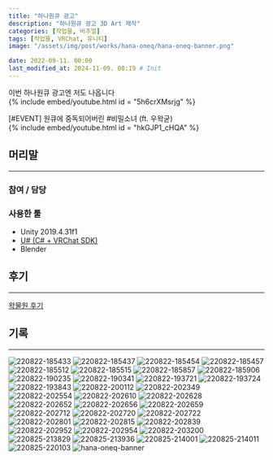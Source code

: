 ```yaml
---
title: "하나원큐 광고"
description: "하나원큐 광고 3D Art 제작"
categories: [작업물, 버추얼]
tags: [작업물, VRChat, 유니티]
image: "/assets/img/post/works/hana-oneq/hana-oneq-banner.png"

date: 2022-09-11. 00:00
last_modified_at: 2024-11-09. 08:19 # Init
---
```


이번 하나원큐 광고엔 저도 나옵니다  
{% include embed/youtube.html id = "5h6crXMsrjg" %}

\[#EVENT\] 원큐에 중독되어버린 #비밀소녀 (ft. 우왁굳)  
{% include embed/youtube.html id = "hkGJP1_cHQA" %}

## 머리말

---

### 참여 / 담당

### 사용한 툴

- Unity 2019.4.31f1
- [U# (C# + VRChat SDK)](https://udonsharp.docs.vrchat.com/)
- Blender

## 후기

---

[왁물원 후기](https://cafe.naver.com/steamindiegame/7592517)  

## 기록

---

![220822-185433](/assets/img/post/works/hana-oneq/220822-185433.png)
![220822-185437](/assets/img/post/works/hana-oneq/220822-185437.png)
![220822-185454](/assets/img/post/works/hana-oneq/220822-185454.png)
![220822-185457](/assets/img/post/works/hana-oneq/220822-185457.png)
![220822-185512](/assets/img/post/works/hana-oneq/220822-185512.png)
![220822-185515](/assets/img/post/works/hana-oneq/220822-185515.png)
![220822-185857](/assets/img/post/works/hana-oneq/220822-185857.png)
![220822-185906](/assets/img/post/works/hana-oneq/220822-185906.png)
![220822-190235](/assets/img/post/works/hana-oneq/220822-190235.png)
![220822-190341](/assets/img/post/works/hana-oneq/220822-190341.png)
![220822-193721](/assets/img/post/works/hana-oneq/220822-193721.png)
![220822-193724](/assets/img/post/works/hana-oneq/220822-193724.png)
![220822-193843](/assets/img/post/works/hana-oneq/220822-193843.png)
![220822-200112](/assets/img/post/works/hana-oneq/220822-200112.png)
![220822-202349](/assets/img/post/works/hana-oneq/220822-202349.png)
![220822-202554](/assets/img/post/works/hana-oneq/220822-202554.png)
![220822-202610](/assets/img/post/works/hana-oneq/220822-202610.png)
![220822-202628](/assets/img/post/works/hana-oneq/220822-202628.png)
![220822-202652](/assets/img/post/works/hana-oneq/220822-202652.png)
![220822-202656](/assets/img/post/works/hana-oneq/220822-202656.png)
![220822-202659](/assets/img/post/works/hana-oneq/220822-202659.png)
![220822-202712](/assets/img/post/works/hana-oneq/220822-202712.png)
![220822-202720](/assets/img/post/works/hana-oneq/220822-202720.png)
![220822-202722](/assets/img/post/works/hana-oneq/220822-202722.png)
![220822-202801](/assets/img/post/works/hana-oneq/220822-202801.png)
![220822-202815](/assets/img/post/works/hana-oneq/220822-202815.png)
![220822-202839](/assets/img/post/works/hana-oneq/220822-202839.png)
![220822-202952](/assets/img/post/works/hana-oneq/220822-202952.png)
![220822-202954](/assets/img/post/works/hana-oneq/220822-202954.png)
![220822-203200](/assets/img/post/works/hana-oneq/220822-203200.png)
![220825-213829](/assets/img/post/works/hana-oneq/220825-213829.png)
![220825-213936](/assets/img/post/works/hana-oneq/220825-213936.png)
![220825-214001](/assets/img/post/works/hana-oneq/220825-214001.png)
![220825-214011](/assets/img/post/works/hana-oneq/220825-214011.png)
![220825-220103](/assets/img/post/works/hana-oneq/220825-220103.png)
![hana-oneq-banner](/assets/img/post/works/hana-oneq/hana-oneq-banner.png)
